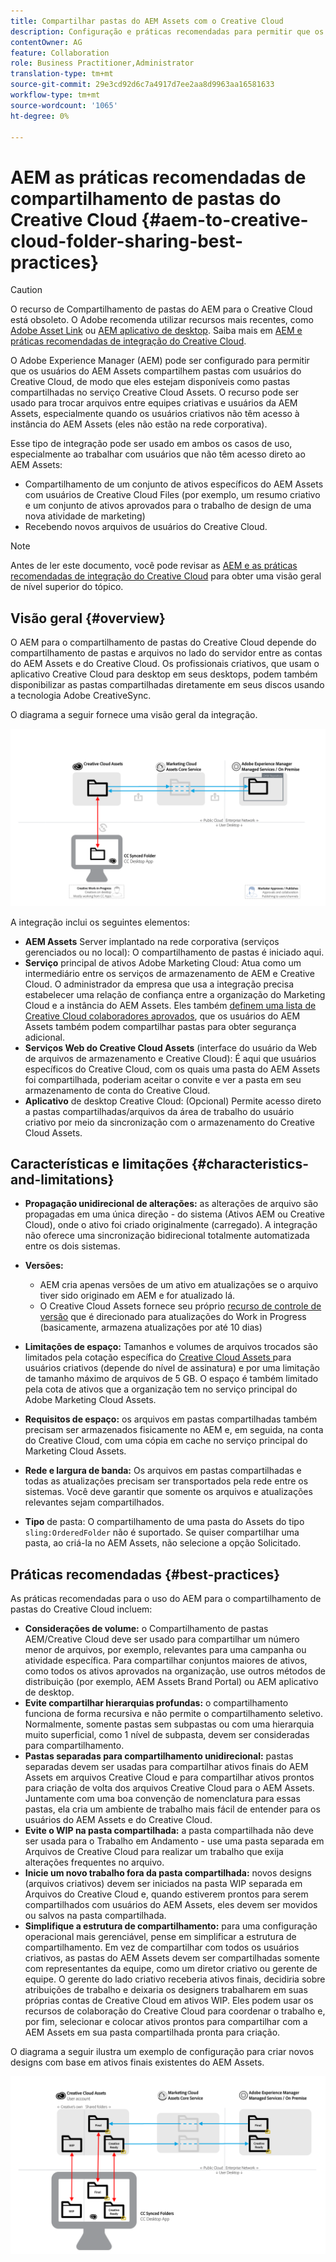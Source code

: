 ```yaml
---
title: Compartilhar pastas do AEM Assets com o Creative Cloud
description: Configuração e práticas recomendadas para permitir que os usuários do Adobe Experience Manager Assets troquem pastas de ativos com usuários do Adobe Creative Cloud.
contentOwner: AG
feature: Collaboration
role: Business Practitioner,Administrator
translation-type: tm+mt
source-git-commit: 29e3cd92d6c7a4917d7ee2aa8d9963aa16581633
workflow-type: tm+mt
source-wordcount: '1065'
ht-degree: 0%

---
```



# AEM as práticas recomendadas de compartilhamento de pastas do Creative Cloud {#aem-to-creative-cloud-folder-sharing-best-practices}

>[!CAUTION]
>
>O recurso de Compartilhamento de pastas do AEM para o Creative Cloud está obsoleto. O Adobe recomenda utilizar recursos mais recentes, como [Adobe Asset Link](https://helpx.adobe.com/enterprise/admin-guide.html/enterprise/using/adobe-asset-link.ug.html) ou [AEM aplicativo de desktop](https://experienceleague.adobe.com/docs/experience-manager-desktop-app/using/using.html). Saiba mais em [AEM e práticas recomendadas de integração do Creative Cloud](/help/assets/aem-cc-integration-best-practices.md).

O Adobe Experience Manager (AEM) pode ser configurado para permitir que os usuários do AEM Assets compartilhem pastas com usuários do Creative Cloud, de modo que eles estejam disponíveis como pastas compartilhadas no serviço Creative Cloud Assets. O recurso pode ser usado para trocar arquivos entre equipes criativas e usuários da AEM Assets, especialmente quando os usuários criativos não têm acesso à instância do AEM Assets (eles não estão na rede corporativa).

Esse tipo de integração pode ser usado em ambos os casos de uso, especialmente ao trabalhar com usuários que não têm acesso direto ao AEM Assets:

* Compartilhamento de um conjunto de ativos específicos do AEM Assets com usuários de Creative Cloud Files (por exemplo, um resumo criativo e um conjunto de ativos aprovados para o trabalho de design de uma nova atividade de marketing)
* Recebendo novos arquivos de usuários do Creative Cloud.

>[!NOTE]
>
>Antes de ler este documento, você pode revisar as [AEM e as práticas recomendadas de integração do Creative Cloud](aem-cc-integration-best-practices.md) para obter uma visão geral de nível superior do tópico.

## Visão geral {#overview}

O AEM para o compartilhamento de pastas do Creative Cloud depende do compartilhamento de pastas e arquivos no lado do servidor entre as contas do AEM Assets e do Creative Cloud. Os profissionais criativos, que usam o aplicativo Creative Cloud para desktop em seus desktops, podem também disponibilizar as pastas compartilhadas diretamente em seus discos usando a tecnologia Adobe CreativeSync.

O diagrama a seguir fornece uma visão geral da integração.

![chlimage_1-406](assets/chlimage_1-406.png)

A integração inclui os seguintes elementos:

* **AEM Assets** Server implantado na rede corporativa (serviços gerenciados ou no local): O compartilhamento de pastas é iniciado aqui.
* **Serviço** principal de ativos Adobe Marketing Cloud: Atua como um intermediário entre os serviços de armazenamento de AEM e Creative Cloud. O administrador da empresa que usa a integração precisa estabelecer uma relação de confiança entre a organização do Marketing Cloud e a instância do AEM Assets. Eles também [definem uma lista de Creative Cloud colaboradores aprovados](https://experienceleague.adobe.com/docs/core-services/interface/assets/t-admin-add-cc-user.html?lang=en#assets), que os usuários do AEM Assets também podem compartilhar pastas para obter segurança adicional.
* **Serviços Web do Creative Cloud Assets**  (interface do usuário da Web de arquivos de armazenamento e Creative Cloud): É aqui que usuários específicos do Creative Cloud, com os quais uma pasta do AEM Assets foi compartilhada, poderiam aceitar o convite e ver a pasta em seu armazenamento de conta do Creative Cloud.
* **Aplicativo** de desktop Creative Cloud: (Opcional) Permite acesso direto a pastas compartilhadas/arquivos da área de trabalho do usuário criativo por meio da sincronização com o armazenamento do Creative Cloud Assets.

## Características e limitações {#characteristics-and-limitations}

* **Propagação unidirecional de alterações:** as alterações de arquivo são propagadas em uma única direção - do sistema (Ativos AEM ou Creative Cloud), onde o ativo foi criado originalmente (carregado). A integração não oferece uma sincronização bidirecional totalmente automatizada entre os dois sistemas.

* **Versões:**

   * AEM cria apenas versões de um ativo em atualizações se o arquivo tiver sido originado em AEM e for atualizado lá.
   * O Creative Cloud Assets fornece seu próprio [recurso de controle de versão](https://helpx.adobe.com/creative-cloud/help/versioning-faq.html) que é direcionado para atualizações do Work in Progress (basicamente, armazena atualizações por até 10 dias)

* **Limitações de espaço:** Tamanhos e volumes de arquivos trocados são limitados pela cotação específica do  [Creative Cloud Assets ](https://helpx.adobe.com/creative-cloud/kb/file-storage-quota.html) para usuários criativos (depende do nível de assinatura) e por uma limitação de tamanho máximo de arquivos de 5 GB. O espaço é também limitado pela cota de ativos que a organização tem no serviço principal do Adobe Marketing Cloud Assets.

* **Requisitos de espaço:** os arquivos em pastas compartilhadas também precisam ser armazenados fisicamente no AEM e, em seguida, na conta do Creative Cloud, com uma cópia em cache no serviço principal do Marketing Cloud Assets.
* **Rede e largura de banda:** Os arquivos em pastas compartilhadas e todas as atualizações precisam ser transportados pela rede entre os sistemas. Você deve garantir que somente os arquivos e atualizações relevantes sejam compartilhados.
* **Tipo** de pasta: O compartilhamento de uma pasta do Assets do tipo  `sling:OrderedFolder` não é suportado. Se quiser compartilhar uma pasta, ao criá-la no AEM Assets, não selecione a opção Solicitado.

## Práticas recomendadas {#best-practices}

As práticas recomendadas para o uso do AEM para o compartilhamento de pastas do Creative Cloud incluem:

* **Considerações de volume:** o Compartilhamento de pastas AEM/Creative Cloud deve ser usado para compartilhar um número menor de arquivos, por exemplo, relevantes para uma campanha ou atividade específica. Para compartilhar conjuntos maiores de ativos, como todos os ativos aprovados na organização, use outros métodos de distribuição (por exemplo, AEM Assets Brand Portal) ou AEM aplicativo de desktop.
* **Evite compartilhar hierarquias profundas:** o compartilhamento funciona de forma recursiva e não permite o compartilhamento seletivo. Normalmente, somente pastas sem subpastas ou com uma hierarquia muito superficial, como 1 nível de subpasta, devem ser consideradas para compartilhamento.
* **Pastas separadas para compartilhamento unidirecional:** pastas separadas devem ser usadas para compartilhar ativos finais do AEM Assets em arquivos Creative Cloud e para compartilhar ativos prontos para criação de volta dos arquivos Creative Cloud para o AEM Assets. Juntamente com uma boa convenção de nomenclatura para essas pastas, ela cria um ambiente de trabalho mais fácil de entender para os usuários do AEM Assets e do Creative Cloud.
* **Evite o WIP na pasta compartilhada:** a pasta compartilhada não deve ser usada para o Trabalho em Andamento - use uma pasta separada em Arquivos de Creative Cloud para realizar um trabalho que exija alterações frequentes no arquivo.
* **Inicie um novo trabalho fora da pasta compartilhada:** novos designs (arquivos criativos) devem ser iniciados na pasta WIP separada em Arquivos do Creative Cloud e, quando estiverem prontos para serem compartilhados com usuários do AEM Assets, eles devem ser movidos ou salvos na pasta compartilhada.
* **Simplifique a estrutura de compartilhamento:** para uma configuração operacional mais gerenciável, pense em simplificar a estrutura de compartilhamento. Em vez de compartilhar com todos os usuários criativos, as pastas do AEM Assets devem ser compartilhadas somente com representantes da equipe, como um diretor criativo ou gerente de equipe. O gerente do lado criativo receberia ativos finais, decidiria sobre atribuições de trabalho e deixaria os designers trabalharem em suas próprias contas de Creative Cloud em ativos WIP. Eles podem usar os recursos de colaboração do Creative Cloud para coordenar o trabalho e, por fim, selecionar e colocar ativos prontos para compartilhar com a AEM Assets em sua pasta compartilhada pronta para criação.

O diagrama a seguir ilustra um exemplo de configuração para criar novos designs com base em ativos finais existentes do AEM Assets.

![chlimage_1-407](assets/chlimage_1-407.png)
